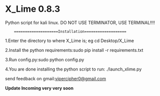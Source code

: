 # X_Lime 0.8.3
Python script for kali linux.
DO NOT USE TERMINATOR, USE TERMINAL!!!!


        ====================Installation===================                                      

  1.Enter the directory to where X_Lime is; eg cd Desktop/X_Lime
  
  2.Install the python requirements:sudo pip install -r requirements.txt
  
  3.Run config.py:sudo python config.py
  
  4.You are done installing the python script to run: ./launch_xlime.py

send feedback on gmail:vipercipher0@gmail.com

**Update Incoming very very soon**
